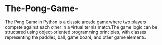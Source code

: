 # The-Pong-Game-
The Pong Game in Python is a classic arcade game where two players compete against each other in a virtual tennis match.The game logic can be structured using object-oriented programming principles, with classes representing the paddles, ball, game board, and other game elements. 
